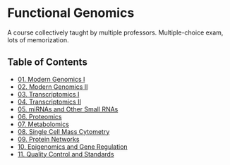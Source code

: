 # Functional Genomics

A course collectively taught by multiple professors. Multiple-choice exam, lots of memorization.

## Table of Contents

<!-- toc -->
* [01. Modern Genomics I](01_modern_genomics_i.md)
* [02. Modern Genomics II](02_modern_genomics_ii.md)
* [03. Transcriptomics I](03_transcriptomics_i.md)
* [04. Transcriptomics II](04_transcriptomics_ii.md)
* [05. miRNAs and Other Small RNAs](05_mirnas_and_other_small_rnas.md)
* [06. Proteomics](06_proteomics.md)
* [07. Metabolomics](07_metabolomics.md)
* [08. Single Cell Mass Cytometry](08_single_cell_mass_cytometry.md)
* [09. Protein Networks](09_protein_networks.md)
* [10. Epigenomics and Gene Regulation](10_epigenomics_and_gene_regulation.md)
* [11. Quality Control and Standards](11_quality_control_and_standards.md)
<!-- toc -->
